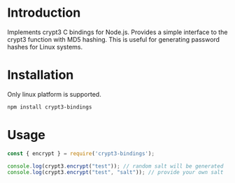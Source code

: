 # Introduction

Implements crypt3 C bindings for Node.js. Provides a simple interface to the crypt3 function with MD5 hashing. This
is useful for generating password hashes for Linux systems.

# Installation

Only linux platform is supported.

```bash
npm install crypt3-bindings
```

# Usage

```js
const { encrypt } = require('crypt3-bindings');

console.log(crypt3.encrypt("test")); // random salt will be generated
console.log(crypt3.encrypt("test", "salt")); // provide your own salt
```